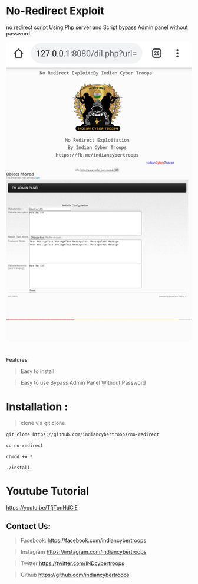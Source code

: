 
# No-Redirect Exploit
no redirect script Using Php server and Script 
bypass Admin panel without password

![](Screenshot_20200813-161614.png)














#
Features:

>Easy to install 


>Easy to use
> Bypass Admin Panel Without Password

# Installation :
> clone via git clone

```
git clone https://github.com/indiancybertroops/no-redirect
```
```
cd no-redirect
```
```
chmod +x *
```
```
./install
```

# Youtube Tutorial 

https://youtu.be/TfjTpnHdClE


## Contact Us: 
>Facebook:
https://facebook.com/indiancybertroops


>Instagram
https://instagram.com/indiancybertroops


>Twitter
https://twitter.com/INDcybertroops


>Github
https://github.com/indiancybertroops

